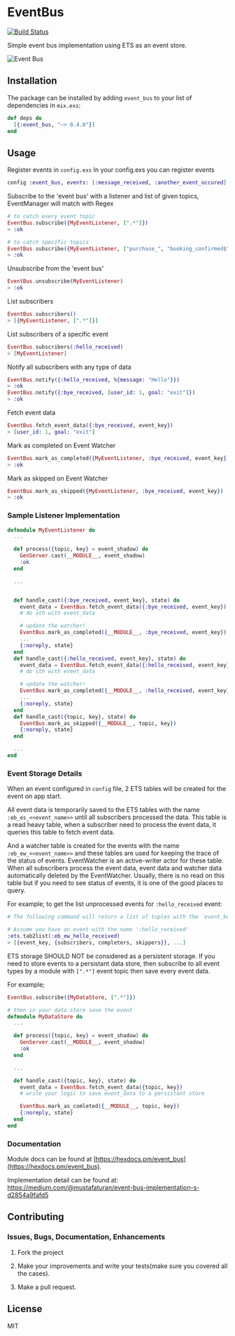 # EventBus

[![Build Status](https://travis-ci.org/mustafaturan/event_bus.svg?branch=master)](https://travis-ci.org/mustafaturan/event_bus)

Simple event bus implementation using ETS as an event store.

![Event Bus](https://cdn-images-1.medium.com/max/1600/1*0fcfAiHvNeHCRYhp-a32YA.png)

## Installation

The package can be installed by adding `event_bus` to your list of dependencies in `mix.exs`:

```elixir
def deps do
  [{:event_bus, "~> 0.4.0"}]
end
```

## Usage

Register events in `config.exs`
In your config.exs you can register events
```elixir
config :event_bus, events: [:message_received, :another_event_occured]
```

Subscribe to the 'event bus' with a listener and list of given topics, EventManager will match with Regex

```elixir
# to catch every event topic
EventBus.subscribe({MyEventListener, [".*"]})
> :ok

# to catch specific topics
EventBus.subscribe({MyEventListener, ["purchase_", "booking_confirmed$", "flight_passed$"]})
> :ok
```

Unsubscribe from the 'event bus'
```elixir
EventBus.unsubscribe(MyEventListener)
> :ok
```

List subscribers
```elixir
EventBus.subscribers()
> [{MyEventListener, [".*"]}]
```

List subscribers of a specific event
```elixir
EventBus.subscribers(:hello_received)
> [MyEventListener]
```

Notify all subscribers with any type of data
```elixir
EventBus.notify({:hello_received, %{message: "Hello"}})
> :ok
EventBus.notify({:bye_received, [user_id: 1, goal: "exit"]})
> :ok
```

Fetch event data
```elixir
EventBus.fetch_event_data({:bye_received, event_key})
> [user_id: 1, goal: "exit"]
```

Mark as completed on Event Watcher
```elixir
EventBus.mark_as_completed({MyEventListener, :bye_received, event_key})
> :ok
```

Mark as skipped on Event Watcher
```elixir
EventBus.mark_as_skipped({MyEventListener, :bye_received, event_key})
> :ok
```

### Sample Listener Implementation

```elixir
defmodule MyEventListener do
  ...

  def process({topic, key} = event_shadow) do
    GenServer.cast(__MODULE__, event_shadow)
    :ok
  end

  ...


  def handle_cast({:bye_received, event_key}, state) do
    event_data = EventBus.fetch_event_data({:bye_received, event_key})
    # do sth with event_data

    # update the watcher!
    EventBus.mark_as_completed({__MODULE__, :bye_received, event_key})
    ...
    {:noreply, state}
  end
  def handle_cast({:hello_received, event_key}, state) do
    event_data = EventBus.fetch_event_data({:hello_received, event_key})
    # do sth with event_data

    # update the watcher!
    EventBus.mark_as_completed({__MODULE__, :hello_received, event_key})
    ...
    {:noreply, state}
  end
  def handle_cast({topic, key}, state) do
    EventBus.mark_as_skipped({__MODULE__, topic, key})
    {:noreply, state}
  end

  ...
end
```

### Event Storage Details

When an event configured in `config` file, 2 ETS tables will be created for the event on app start.

All event data is temporarily saved to the ETS tables with the name `:eb_es_<<event_name>>` until all subscribers processed the data. This table is a read heavy table, when a subscriber need to process the event data, it queries this table to fetch event data.

And a watcher table is created for the events with the name `:eb_ew_<<event_name>>` and these tables are used for keeping the trace of the status of events. EventWatcher is an active-writer actor for these table. When all subscribers process the event data, event data and watcher data automatically deleted by the EventWatcher. Usually, there is no read on this table but if you need to see status of events, it is one of the good places to query.

For example; to get the list unprocessed events for `:hello_received` event:

```elixir
# The following command will return a list of tuples with the `event_key`, and `event_subscribers_list` where `subscribers` is the list of event subscribers, `completers` is the subscribers those processed the event and notified EventWatcher, and lastly `skippers` is the subscribers those skipped the event without processing.

# Assume you have an event with the name ':hello_received'
:ets.tab2list(:eb_ew_hello_received)
> [{event_key, {subscribers, completers, skippers}}, ...]
```

ETS storage SHOULD NOT be considered as a persistent storage. If you need to store events to a persistant data store, then subscribe to all event types by a module with `[".*"]` event topic then save every event data.

For example;

```elixir
EventBus.subscribe({MyDataStore, [".*"]})

# then in your data store save the event
defmodule MyDataStore do
  ...

  def process({topic, key} = event_shadow) do
    GenServer.cast(__MODULE__, event_shadow)
    :ok
  end

  ...

  def handle_cast({topic, key}, state) do
    event_data = EventBus.fetch_event_data({topic, key})
    # write your logic to save event_data to a persistant store

    EventBus.mark_as_comleted({__MODULE__, topic, key})
    {:noreply, state}
  end
end
```

### Documentation

Module docs can be found at [https://hexdocs.pm/event_bus](https://hexdocs.pm/event_bus).

Implementation detail can be found at: https://medium.com/@mustafaturan/event-bus-implementation-s-d2854a9fafd5

## Contributing

### Issues, Bugs, Documentation, Enhancements

1. Fork the project

2. Make your improvements and write your tests(make sure you covered all the cases).

3. Make a pull request.

## License

MIT
